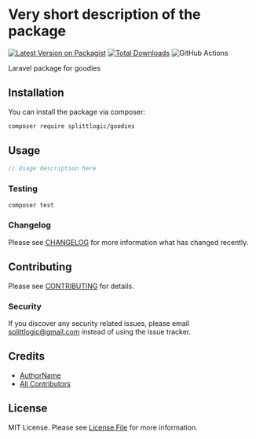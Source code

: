 # Very short description of the package

[![Latest Version on Packagist](https://img.shields.io/packagist/v/splittlogic/goodies.svg?style=flat-square)](https://packagist.org/packages/splittlogic/goodies)
[![Total Downloads](https://img.shields.io/packagist/dt/splittlogic/goodies.svg?style=flat-square)](https://packagist.org/packages/splittlogic/goodies)
![GitHub Actions](https://github.com/splittlogic/goodies/actions/workflows/main.yml/badge.svg)

Laravel package for goodies

## Installation

You can install the package via composer:

```bash
composer require splittlogic/goodies
```

## Usage

```php
// Usage description here
```

### Testing

```bash
composer test
```

### Changelog

Please see [CHANGELOG](CHANGELOG.md) for more information what has changed recently.

## Contributing

Please see [CONTRIBUTING](CONTRIBUTING.md) for details.

### Security

If you discover any security related issues, please email splittlogic@gmail.com instead of using the issue tracker.

## Credits

-   [AuthorName](https://github.com/splittlogic)
-   [All Contributors](../../contributors)

## License

MIT License. Please see [License File](LICENSE.md) for more information.
